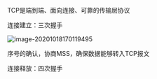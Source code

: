 TCP是端到端、面向连接、可靠的传输层协议

连接建立：三次握手

![image-20201018170119495](https://imagebag.oss-cn-chengdu.aliyuncs.com/img/image-20201018170119495.png)

序号的确认，协商MSS，确保数据能够转入TCP报文

连接释放：四次握手

